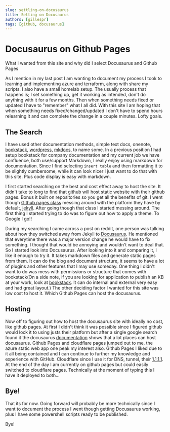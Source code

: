 ```yaml
---
slug: settling-on-docusaurus
title: Setting on Docusaurus
authors: [gillespr]
tags: [github, docusaurus]
---
```


# Docusaurus on Github Pages

What I wanted from this site and why did I select Docusaurus and Github Pages

<!-- truncate -->

As I mention in my last post I am wanting to document my process I took to learning and implementing azure and terraform, along with share my scripts. I also have a small homelab setup. The usually process that happens is; I set something up, get it working as intended, don't do anything with it for a few months. Then when something needs fixed or updated I have to "remember" what I all did. With this site I am hoping that when something needs fixed/changed/updated I don't have to spend hours relearning it and can complete the change in a couple minutes. Lofty goals. 

## The Search

I have used other documentation methods, simple text docs, onenote, [bookstack](https://www.bookstackapp.com/), [wordpress](https://wordpress.com), [mkdocs](https://mkdocs.org), to name some. In a previous position I had setup bookstack for company documentation and my current job we have confluence, both use/support Markdown, I really enjoy using markdown for documentation. Since I find selecting `insert table` and then formatting it to be slightly cumbersome, while it can look nicer I just want to do that with this site. Plus code display is easy with markdown. 

I first started searching on the best and cost effect away to host the site. It didn't take to long to find that github will host static website with their github pages. Bonus it built on repositories so you get all the benefits of git. I went though [Github pages class](https://github.com/skills/github-pages) messing around with the platform they have by default, [jekyll](https://jekyllrb.com/). After going though that class I started messing around. The first thing I started trying to do was to figure out how to apply a theme. To Google I go!!

During my searching I came across a post on reddit, one person was talking about how they switched away from Jekyll to [Docusaurus](https://docusaurus.io). He mentioned that everytime there was a major version change he would have to fix something. I thought that would be annoying and wouldn't want to deal that. So I started look into Docusaurus.  After looking into it and comparing it, I like it enough to try it. It takes markdown files and generate static pages from them. It can do the blog and document structure, it seems to have a lot of plugins and other features that I may use someday. One thing I didn't want to do was mess with permissions or structure that comes with bookstack(On a side note, if you are looking for application to publish an KB at your work, look at [bookstack](https://bookstackapp.com).  It can do internal and external very easy and had great layout.) The other deciding factor I wanted for this site was low cost to host it. Which Github Pages can host the docusaurus.  

## Hosting
Now off to figuring out how to host the docusaurus site with ideally no cost, like github pages. At first I didn't think it was possible since I figured github would lock it to using justs their platform but after a single google search found it the docusaurus [documentation](https://docusaurus.io/docs/deployment#choosing-a-hosting-provider) shows that a lot places can host docusaurus. Github Pages and cloudflare pages jumped out to me, the azure static web app one peak my interest also. Github Pages I liked due to it all being contained and I can continue to further my knowledge and experience with GitHub. Cloudflare since I use it for DNS, tunnel, their [1.1.1.1](https://1.1.1.1). At the end of the day I am currently on github pages but could easily switched to cloudflare pages. Technically at the moment of typing this I have it deployed to both...

## Bye!
That its for now. Going forward will probably be more technically since I want to document the process I went though getting Docusaurus working, plus I have some powershell scripts ready to be published. 

Bye!